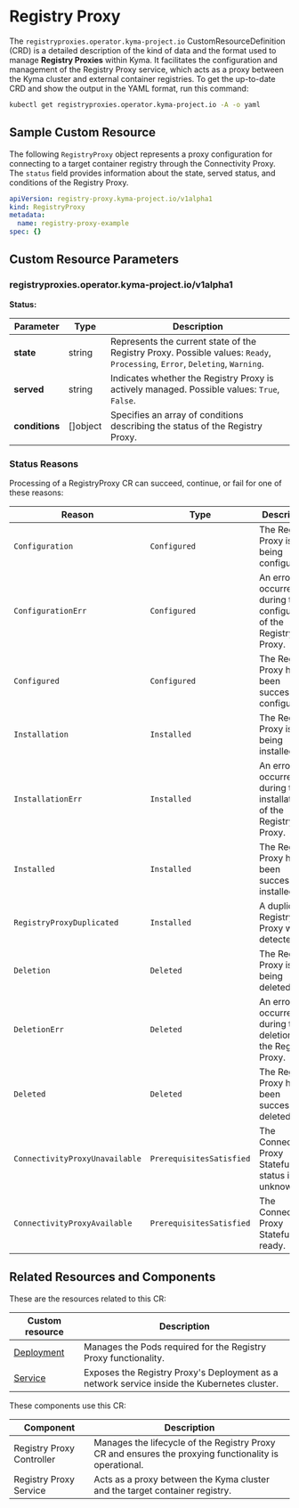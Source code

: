 # Registry Proxy

The `registryproxies.operator.kyma-project.io` CustomResourceDefinition (CRD) is a detailed description of the kind of data and the format used to manage **Registry Proxies** within Kyma. It facilitates the configuration and management of the Registry Proxy service, which acts as a proxy between the Kyma cluster and external container registries. To get the up-to-date CRD and show the output in the YAML format, run this command:

```bash
kubectl get registryproxies.operator.kyma-project.io -A -o yaml
```

## Sample Custom Resource

The following `RegistryProxy` object represents a proxy configuration for connecting to a target container registry through the Connectivity Proxy. The `status` field provides information about the state, served status, and conditions of the Registry Proxy.
```yaml
apiVersion: registry-proxy.kyma-project.io/v1alpha1
kind: RegistryProxy
metadata:
  name: registry-proxy-example
spec: {}
```

## Custom Resource Parameters
<!-- TABLE-START -->
### registryproxies.operator.kyma-project.io/v1alpha1

**Status:**

| Parameter | Type | Description |
| ---- | ----------- | ---- |
| **state**                | string   | Represents the current state of the Registry Proxy. Possible values: `Ready`, `Processing`, `Error`, `Deleting`, `Warning`. |
| **served**               | string   | Indicates whether the Registry Proxy is actively managed. Possible values: `True`, `False`.     |
| **conditions**           | \[\]object | Specifies an array of conditions describing the status of the Registry Proxy.                  |

<!-- TABLE-END -->

### Status Reasons

Processing of a RegistryProxy CR can succeed, continue, or fail for one of these reasons:

| Reason                        | Type                 | Description                                                                                     |
|-------------------------------| -------------------- | ----------------------------------------------------------------------------------------------- |
| `Configuration`               | `Configured` | The Registry Proxy is being configured.                      |
| `ConfigurationErr`           | `Configured` | An error occurred during the configuration of the Registry Proxy.|
| `Configured`            | `Configured` | The Registry Proxy has been successfully configured.                                          |
| `Installation`             | `Installed` | The Registry Proxy is being installed.                                                        |
| `InstallationErr` | `Installed`    | An error occurred during the installation of the Registry Proxy.                             |
| `Installed` | `Installed`    | The Registry Proxy has been successfully installed.                                          |
| `RegistryProxyDuplicated`      | `Installed`    | A duplicate Registry Proxy was detected.                                                 |
| `Deletion`   | `Deleted`    | The Registry Proxy is being deleted.                                                       |
| `DeletionErr`             | `Deleted`    | An error occurred during the deletion of the Registry Proxy.                                           |
| `Deleted`             | `Deleted`    | The Registry Proxy has been successfully deleted.                                        |
| `ConnectivityProxyUnavailable` | `PrerequisitesSatisfied`    | The Connectivity Proxy StatefulSet status is unknown.                                       |
| `ConnectivityProxyAvailable`   | `PrerequisitesSatisfied`    | The Connectivity Proxy StatefulSet is ready.                                       |

## Related Resources and Components

These are the resources related to this CR:

| Custom resource                                                                                              | Description                                                                                 |
| ----------------------------------------------------------------------------------------------------- |---------------------------------------------------------------------------------------------|
| [Deployment](https://kubernetes.io/docs/concepts/workloads/controllers/deployment/)                   | Manages the Pods required for the Registry Proxy functionality.                             |
| [Service](https://kubernetes.io/docs/concepts/services-networking/service/)                           | Exposes the Registry Proxy's Deployment as a network service inside the Kubernetes cluster. |

These components use this CR:

| Component           | Description                                                                                            |
|---------------------|--------------------------------------------------------------------------------------------------------|
| Registry Proxy Controller | Manages the lifecycle of the Registry Proxy CR and ensures the proxying functionality is operational.  |
| Registry Proxy Service | Acts as a proxy between the Kyma cluster and the target container registry.                            |
